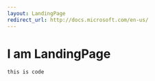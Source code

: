 ```yaml
---
layout: LandingPage
redirect_url: http://docs.microsoft.com/en-us/
---
```


# I am LandingPage

```asdg
this is code
```


